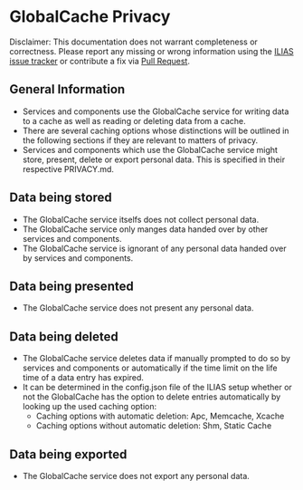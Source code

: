 # GlobalCache Privacy
Disclaimer: This documentation does not warrant completeness or correctness. Please report any missing or wrong information using the [ILIAS issue tracker](https://mantis.ilias.de) or contribute a fix via [Pull Request](docs/development/contributing.md#pull-request-to-the-repositories).

## General Information
- Services and components use the GlobalCache service for writing data to a cache as well as reading or deleting data from a cache.
- There are several caching options whose distinctions will be outlined in the following sections if they are relevant to matters of privacy.
- Services and components which use the GlobalCache service might store, present, delete or export personal data. This is specified in their respective PRIVACY.md.

## Data being stored
- The GlobalCache service itselfs does not collect personal data. 
- The GlobalCache service only manges data handed over by other services and components.
- The GlobalCache service is ignorant of any personal data handed over by services and components.

## Data being presented
- The GlobalCache service does not present any personal data.

## Data being deleted
- The GlobalCache service deletes data if manually prompted to do so by services and components or automatically if the time limit on the life time of a data entry has expired. 
- It can be determined in the config.json file of the ILIAS setup whether or not the GlobalCache has the option to delete entries automatically by looking up the used caching option:
  - Caching options with automatic deletion: Apc, Memcache, Xcache
  - Caching options without automatic deletion: Shm, Static Cache

## Data being exported
- The GlobalCache service does not export any personal data.
